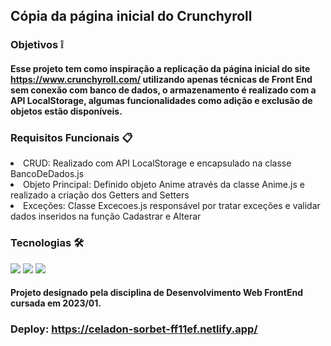 ## Cópia da página inicial do Crunchyroll

### Objetivos ❕

#### Esse projeto tem como inspiração a replicação da página inicial do site https://www.crunchyroll.com/ utilizando apenas técnicas de Front End sem conexão com banco de dados, o armazenamento é realizado com a API LocalStorage, algumas funcionalidades como adição e exclusão de objetos estão disponíveis.

### Requisitos Funcionais 📋

<div>
  <li>CRUD: Realizado com API LocalStorage e encapsulado na classe BancoDeDados.js</li>
  <li>Objeto Principal: Definido objeto Anime através da classe Anime.js e realizado a criação dos Getters and Setters</li> 
  <li>Exceções: Classe Excecoes.js responsável por tratar exceções e validar dados inseridos na função Cadastrar e Alterar</li>
</div>

### Tecnologias 🛠️

<div style="display: inline_block">
  <img src="https://img.shields.io/badge/CSS3-1572B6?style=for-the-badge&logo=css3&logoColor=white">
  <img src="https://img.shields.io/badge/HTML5-E34F26?style=for-the-badge&logo=html5&logoColor=white">
  <img src="https://img.shields.io/badge/JavaScript-F7DF1E?style=for-the-badge&logo=javascript&logoColor=black">
</div>

#### Projeto designado pela disciplina de Desenvolvimento Web FrontEnd cursada em 2023/01.

### Deploy: https://celadon-sorbet-ff11ef.netlify.app/
